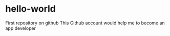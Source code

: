 # hello-world
First repository on github
This Github account would help me to become an app developer
